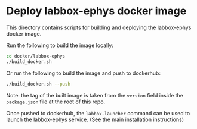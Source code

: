 # Deploy labbox-ephys docker image

This directory contains scripts for building and deploying the labbox-ephys docker image.

Run the following to build the image locally:

```bash
cd docker/labbox-ephys
./build_docker.sh
```

Or run the following to build the image and push to dockerhub:

```bash
./build_docker.sh --push
```

Note: the tag of the built image is taken from the `version` field inside the `package.json` file at the root of this repo.

Once pushed to dockerhub, the `labbox-launcher` command can be used to launch the labbox-ephys service. (See the main installation instructions)